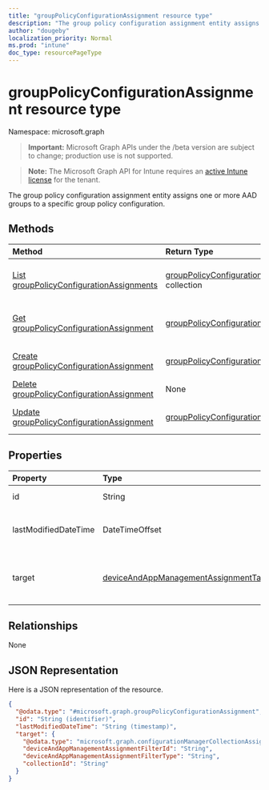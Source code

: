 ```yaml
---
title: "groupPolicyConfigurationAssignment resource type"
description: "The group policy configuration assignment entity assigns one or more AAD groups to a specific group policy configuration."
author: "dougeby"
localization_priority: Normal
ms.prod: "intune"
doc_type: resourcePageType
---
```


# groupPolicyConfigurationAssignment resource type

Namespace: microsoft.graph

> **Important:** Microsoft Graph APIs under the /beta version are subject to change; production use is not supported.

> **Note:** The Microsoft Graph API for Intune requires an [active Intune license](https://go.microsoft.com/fwlink/?linkid=839381) for the tenant.

The group policy configuration assignment entity assigns one or more AAD groups to a specific group policy configuration.

## Methods
|Method|Return Type|Description|
|:---|:---|:---|
|[List groupPolicyConfigurationAssignments](../api/intune-grouppolicy-grouppolicyconfigurationassignment-list.md)|[groupPolicyConfigurationAssignment](../resources/intune-grouppolicy-grouppolicyconfigurationassignment.md) collection|List properties and relationships of the [groupPolicyConfigurationAssignment](../resources/intune-grouppolicy-grouppolicyconfigurationassignment.md) objects.|
|[Get groupPolicyConfigurationAssignment](../api/intune-grouppolicy-grouppolicyconfigurationassignment-get.md)|[groupPolicyConfigurationAssignment](../resources/intune-grouppolicy-grouppolicyconfigurationassignment.md)|Read properties and relationships of the [groupPolicyConfigurationAssignment](../resources/intune-grouppolicy-grouppolicyconfigurationassignment.md) object.|
|[Create groupPolicyConfigurationAssignment](../api/intune-grouppolicy-grouppolicyconfigurationassignment-create.md)|[groupPolicyConfigurationAssignment](../resources/intune-grouppolicy-grouppolicyconfigurationassignment.md)|Create a new [groupPolicyConfigurationAssignment](../resources/intune-grouppolicy-grouppolicyconfigurationassignment.md) object.|
|[Delete groupPolicyConfigurationAssignment](../api/intune-grouppolicy-grouppolicyconfigurationassignment-delete.md)|None|Deletes a [groupPolicyConfigurationAssignment](../resources/intune-grouppolicy-grouppolicyconfigurationassignment.md).|
|[Update groupPolicyConfigurationAssignment](../api/intune-grouppolicy-grouppolicyconfigurationassignment-update.md)|[groupPolicyConfigurationAssignment](../resources/intune-grouppolicy-grouppolicyconfigurationassignment.md)|Update the properties of a [groupPolicyConfigurationAssignment](../resources/intune-grouppolicy-grouppolicyconfigurationassignment.md) object.|

## Properties
|Property|Type|Description|
|:---|:---|:---|
|id|String|Key of the entity.|
|lastModifiedDateTime|DateTimeOffset|The date and time the entity was last modified.|
|target|[deviceAndAppManagementAssignmentTarget](../resources/intune-shared-deviceandappmanagementassignmenttarget.md)|The type of groups targeted the group policy configuration.|

## Relationships
None

## JSON Representation
Here is a JSON representation of the resource.
<!-- {
  "blockType": "resource",
  "keyProperty": "id",
  "@odata.type": "microsoft.graph.groupPolicyConfigurationAssignment"
}
-->
``` json
{
  "@odata.type": "#microsoft.graph.groupPolicyConfigurationAssignment",
  "id": "String (identifier)",
  "lastModifiedDateTime": "String (timestamp)",
  "target": {
    "@odata.type": "microsoft.graph.configurationManagerCollectionAssignmentTarget",
    "deviceAndAppManagementAssignmentFilterId": "String",
    "deviceAndAppManagementAssignmentFilterType": "String",
    "collectionId": "String"
  }
}
```



